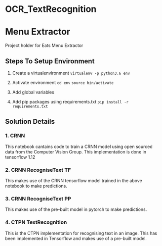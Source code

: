 # OCR_TextRecognition
# Menu Extractor

Project holder for Eats Menu Extractor

## Steps To Setup Environment
1. Create a virtualenvironment
    `virtualenv -p python3.6 env`

2. Activate environment
    `cd env`
    `source bin/activate`

3. Add global variables
4. Add pip packages using requirements.txt
    `pip install -r requirements.txt`


## Solution Details
### 1. CRNN
This notebook cantains code to train a CRNN model using open sourced data from the Computer Vision Group. This implementation is done in tensorflow 1.12

### 2. CRNN RecogniseText TF
This makes use of the CRNN tensorflow model trained in the above notebook to make predictions.

### 3. CRNN RecogniseText PP
This makes use of the pre-built model in pytorch to make predictions.

### 4. CTPN TextRecognition
This is the CTPN implementation for recognising text in an image. This has been implemented in Tensorflow and makes use of a pre-built model.
